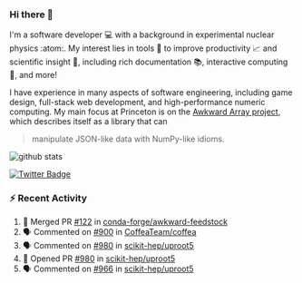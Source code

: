 ### Hi there 👋 

I'm a software developer 💻 with a background in experimental nuclear physics :atom:. My interest lies in tools :wrench: to improve productivity :chart_with_upwards_trend: and scientific insight :telescope:, including rich documentation 📚, interactive computing 🧮, and more! 

I have experience in many aspects of software engineering, including game design, full-stack web development, and high-performance numeric computing. My main focus at Princeton is on the [Awkward Array project](awkward-array.org/), which describes itself as a library that can 
> manipulate JSON-like data with NumPy-like idioms.

![github stats](https://github-readme-stats.vercel.app/api?username=agoose77&show_icons=true&hide_rank=true&hide_title=true&bg_color=30,e76445,904e95&text_color=efe3ec&icon_color=efe3ec)
<!--
**agoose77/agoose77** is a ✨ _special_ ✨ repository because its `README.md` (this file) appears on your GitHub profile.

Here are some ideas to get you started:

- 🔭 I’m currently working on ...
- 🌱 I’m currently learning ...
- 👯 I’m looking to collaborate on ...
- 🤔 I’m looking for help with ...
- 💬 Ask me about ...
- 📫 How to reach me: ...
- 😄 Pronouns: ...
- ⚡ Fun fact: ...
-->

[![Twitter Badge](https://img.shields.io/twitter/follow/agoose77?style=flat-square&logo=Twitter&logoColor=white&color=cornflowerblue)](https://twitter.com/agoose77)

### :zap: Recent Activity

<!--START_SECTION:activity-->
1. 🎉 Merged PR [#122](https://github.com/conda-forge/awkward-feedstock/pull/122) in [conda-forge/awkward-feedstock](https://github.com/conda-forge/awkward-feedstock)
2. 🗣 Commented on [#900](https://github.com/CoffeaTeam/coffea/pull/900#issuecomment-1751811708) in [CoffeaTeam/coffea](https://github.com/CoffeaTeam/coffea)
3. 🗣 Commented on [#980](https://github.com/scikit-hep/uproot5/pull/980#issuecomment-1751520258) in [scikit-hep/uproot5](https://github.com/scikit-hep/uproot5)
4. 💪 Opened PR [#980](https://github.com/scikit-hep/uproot5/pull/980) in [scikit-hep/uproot5](https://github.com/scikit-hep/uproot5)
5. 🗣 Commented on [#966](https://github.com/scikit-hep/uproot5/pull/966#issuecomment-1751454496) in [scikit-hep/uproot5](https://github.com/scikit-hep/uproot5)
<!--END_SECTION:activity-->
